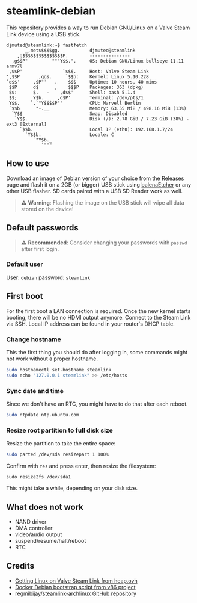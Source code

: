 # steamlink-debian

This repository provides a way to run Debian GNU/Linux on a Valve Steam Link device using a USB stick.

```
djmuted@steamlink:~$ fastfetch
       _,met$$$$$gg.           djmuted@steamlink
    ,g$$$$$$$$$$$$$$$P.        ---------------
  ,g$$P"         """Y$$.".     OS: Debian GNU/Linux bullseye 11.11 armv7l
 ,$$P'               `$$$.     Host: Valve Steam Link
',$$P       ,ggs.     `$$b:    Kernel: Linux 5.10.228
`d$$'     ,$P"'   .    $$$     Uptime: 10 hours, 40 mins
 $$P      d$'     ,    $$$P    Packages: 363 (dpkg)
 $$:      $.   -    ,d$$'      Shell: bash 5.1.4
 $$;      Y$b._   _,d$P'       Terminal: /dev/pts/1
 Y$$.    `.`"Y$$$$P"'          CPU: Marvell Berlin
 `$$b      "-.__               Memory: 63.55 MiB / 498.16 MiB (13%)
  `Y$$                         Swap: Disabled
   `Y$$.                       Disk (/): 2.78 GiB / 7.23 GiB (38%) - ext3 [External]
     `$$b.                     Local IP (eth0): 192.168.1.7/24
       `Y$$b.                  Locale: C
          `"Y$b._
             `"""
```

## How to use

Download an image of Debian version of your choice from the [Releases](https://github.com/djmuted/steamlink-debian/releases) page and flash it on a 2GB (or bigger) USB stick using [balenaEtcher](https://etcher.balena.io/) or any other USB flasher. SD cards paired with a USB SD Reader work as well.

> :warning: **Warning**: Flashing the image on the USB stick will wipe all data stored on the device!

## Default passwords

> :warning: **Recommended**: Consider changing your passwords with `passwd` after first login.

### Default user

User: `debian`
password: `steamlink`

## First boot

For the first boot a LAN connection is required. Once the new kernel starts booting, there will be no HDMI output anymore. Connect to the Steam Link via SSH. Local IP address can be found in your router's DHCP table.

### Change hostname

This the first thing you should do after logging in, some commands might not work without a proper hostname.

```bash
sudo hostnamectl set-hostname steamlink
sudo echo "127.0.0.1 steamlink" >> /etc/hosts
```

### Sync date and time

Since we don't have an RTC, you might have to do that after each reboot.

```bash
sudo ntpdate ntp.ubuntu.com
```

### Resize root partition to full disk size

Resize the partition to take the entire space:

```bash
sudo parted /dev/sda resizepart 1 100%
```

Confirm with `Yes` and press enter, then resize the filesystem:

```
sudo resize2fs /dev/sda1
```

This might take a while, depending on your disk size.

## What does not work

- NAND driver
- DMA controller
- video/audio output
- suspend/resume/halt/reboot
- RTC

## Credits

- [Getting Linux on Valve Steam Link from heap.ovh](https://heap.ovh/getting-linux-on-valve-steam-link.html)
- [Docker Debian bootstrap script from v86 project](https://github.com/copy/v86)
- [regmibijay/steamlink-archlinux GitHub repository](https://github.com/regmibijay/steamlink-archlinux)
